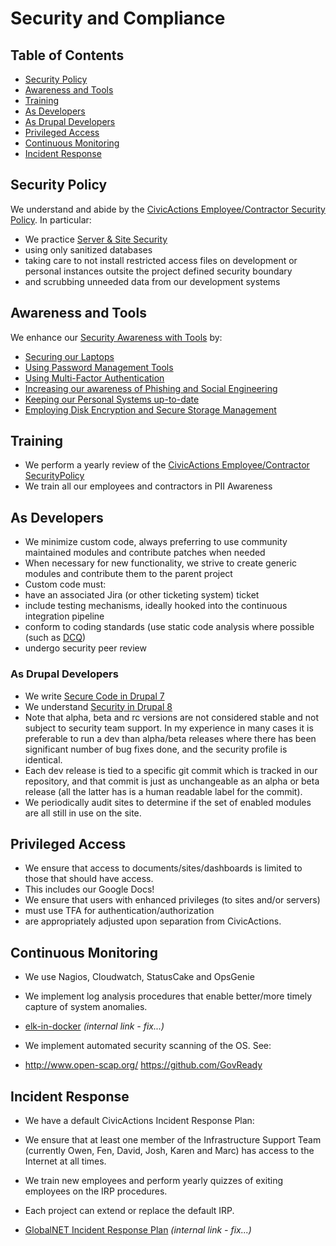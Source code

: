 # Security and Compliance

## Table of Contents

* [Security Policy](#security-policy)
* [Awareness and Tools](#awareness-and-tools)
* [Training](#training)
* [As Developers](#as-developers)
* [As Drupal Developers](#as-drupal-developers)
* [Privileged Access](#privileged-access)
* [Continuous Monitoring](#continuous-monitoring)
* [Incident Response](#incident-response)

## Security Policy

We understand and abide by the [CivicActions Employee/Contractor Security Policy](https://github.com/CivicActions/security-policy). In particular:

* We practice [Server & Site Security](https://github.com/CivicActions/security-policy#server--site-security)
* using only sanitized databases
* taking care to not install restricted access files on development or personal instances outsite the project defined security boundary
* and scrubbing unneeded data from our development systems

## Awareness and Tools

We enhance our [Security Awareness with Tools](https://github.com/CivicActions/security-policy/blob/master/tools/README.md#tfa-backup-codes) by:

* [Securing our Laptops](https://github.com/CivicActions/security-policy/blob/master/tools/README.md#securing-your-laptop)
* [Using Password Management Tools](https://github.com/CivicActions/security-policy/blob/master/tools/README.md#password-management-tools)
* [Using Multi-Factor Authentication](https://github.com/CivicActions/security-policy/blob/master/tools/README.md#use-two-factor-or-2-step-authentication-tfa-2fa)
* [Increasing our awareness of Phishing and Social Engineering](https://github.com/CivicActions/security-policy/blob/master/tools/README.md#phishing-and-social-engineering)
* [Keeping our Personal Systems up-to-date](https://github.com/CivicActions/security-policy/blob/master/tools/README.md#keep-your-systems-up-to-date)
* [Employing Disk Encryption and Secure Storage Management](https://github.com/CivicActions/security-policy/blob/master/tools/README.md#disk-encryption-and-storage-management)

## Training

* We perform a yearly review of the [CivicActions Employee/Contractor SecurityPolicy](https://github.com/CivicActions/security-policy)
* We train all our employees and contractors in PII Awareness

## As Developers

* We minimize custom code, always preferring to use community maintained modules and contribute patches when needed
* When necessary for new functionality, we strive to create generic modules and contribute them to the parent project
* Custom code must:
* have an associated Jira (or other ticketing system) ticket
* include testing mechanisms, ideally hooked into the continuous integration pipeline
* conform to coding standards (use static code analysis where possible (such as [DCQ](https://www.drupal.org/project/dcq))
* undergo security peer review

### As Drupal Developers

* We write [Secure Code in Drupal 7](https://www.drupal.org/docs/7/security/writing-secure-code)
* We understand [Security in Drupal 8](https://www.drupal.org/docs/8/security)
* Note that alpha, beta and rc versions are not considered stable and not subject to security team support. In my experience in many cases it is preferable to run a dev than alpha/beta releases where there has been significant number of bug fixes done, and the security profile is identical.
* Each dev release is tied to a specific git commit which is tracked in our repository, and that commit is just as unchangeable as an alpha or beta release (all the latter has is a human readable label for the commit).
* We periodically audit sites to determine if the set of enabled modules are all still in use on the site.

## Privileged Access

* We ensure that access to documents/sites/dashboards is limited to those that should have access.
* This includes our Google Docs!
* We ensure that users with enhanced privileges (to sites and/or servers)
* must use TFA for authentication/authorization
* are appropriately adjusted upon separation from CivicActions.

## Continuous Monitoring

* We use Nagios, Cloudwatch, StatusCake and OpsGenie
* We implement log analysis procedures that enable better/more timely capture of system anomalies.
* [elk-in-docker](https://git.civicactions.net/devops/elk-in-docker) *(internal link - fix...)*

* We implement automated security scanning of the OS. See:
* <http://www.open-scap.org/>
  <https://github.com/GovReady>

## Incident Response

* We have a default CivicActions Incident Response Plan:
* We ensure that at least one member of the Infrastructure Support Team (currently Owen, Fen, David, Josh, Karen and Marc) has access to the Internet at all times.
* We train new employees and perform yearly quizzes of exiting employees on the IRP procedures.

* Each project can extend or replace the default IRP.
* [GlobalNET Incident Response Plan](https://docs.google.com/a/civicactions.net/document/d/1hk2rODDPrbc7P-J-1l1UyCyx8cjEVQALd1MC53BijsA) *(internal link - fix...)*
